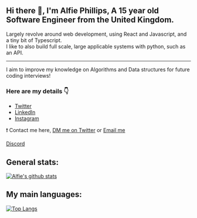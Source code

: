 ## Hi there 👋, I'm Alfie Phillips, A 15 year old Software Engineer from the United Kingdom.

Largely revolve around web development, using React and Javascript, and a tiny bit of Typescript. <br />
I like to also build full scale, large applicable systems with python, such as an API.
<hr />

I aim to improve my knowledge on Algorithms and Data structures for future coding interviews!

### Here are my details 👇
* [Twitter](https://twitter.com/alfiephillips)
* [LinkedIn](https://www.linkedin.com/in/alfiephillips/)
* [Instagram](https://www.instagram.com/alfieephillipss/)

❗️ Contact me here, [DM me on Twitter](https://twitter.com/alfiephillips) or [Email me](mailto:thealfiephillips@gmail.com)

[Discord](https://discord.com/users/469240068591190020)
  
## General stats:
[![Alfie's github stats](https://github-readme-stats.vercel.app/api?username=alfiephillips&show_icons=true&count_private=true&include_all_commits=true&theme=react)](https://github.com/alfiephillips?tab=repositories)

## My main languages:
[![Top Langs](https://github-readme-stats.vercel.app/api/top-langs/?username=alfiephillips&layout=compact&langs_count=3&theme=react)](https://github.com/alfiephillips?tab=repositories)
